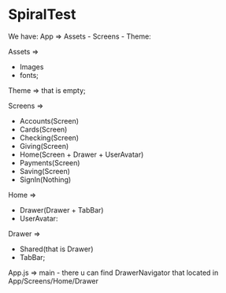 # SpiralTest

We have: App => Assets - Screens - Theme:

Assets =>
- Images 
- fonts;

Theme => that is empty;

Screens => 
- Accounts(Screen) 
- Cards(Screen) 
- Checking(Screen) 
- Giving(Screen) 
- Home(Screen + Drawer + UserAvatar) 
- Payments(Screen) 
- Saving(Screen) 
- SignIn(Nothing)

Home => 
- Drawer(Drawer + TabBar) 
- UserAvatar:

Drawer => 
- Shared(that is Drawer)
- TabBar;

App.js => main - there u can find DrawerNavigator that located in App/Screens/Home/Drawer
